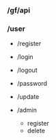 ### /gf/api

### /user

- /register

- /login
- /logout
- /password
- /update
- /admin
  - register
  - delete